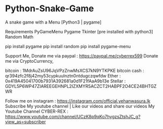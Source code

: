 # Python-Snake-Game
A snake game with a Menu [Python3 | pygame]

Requirements
PyGameMenu
Pygame
Tkinter [pre installed with python3]
Random
Math
 
pip install pygame
pip install random
pip install pygame-menu

Support Me,
Donate me via paypal : https://paypal.me/cyberrex599
Donate me via CryptoCurrency,

bitcoin : 1MdrAuZsU96JqVPzZnwMsXCS7kN9YTKPKE
bitcoin cash : qr394zfc2f8j42my53cypkuulnztn0ntdugczqwfdw
Ether : 0x419A45041700b7931A392681a0d1F21fAaA9b13e
Stellar : GDYL5P6WP47ZIAREEGEHNPL2IZXMYR5ACZCT2HABPF2O4CE24BHTGZWR

Follow me on instagram : https://instagram.com/official.yehanwasura.lk
Subscribe My youtube channel | Like our videos and share our videos
My Youtube Channel CYBER-REX : https://www.youtube.com/channel/UCzK8p9qKo7hygzsZtshJC_g?view_as=subscriber

